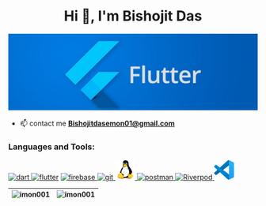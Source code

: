 <h1 align="center">Hi 👋, I'm Bishojit Das</h1>



![imon001](https://raw.githubusercontent.com/imon001/images/main/flutter2.jpeg)


- 📫 contact  me **Bishojitdasemon01@gmail.com**

<h3 align="left">Languages and Tools:</h3>
<p><a href="https://dart.dev" target="_blank" rel="noreferrer"> <img src="https://www.vectorlogo.zone/logos/dartlang/dartlang-icon.svg" alt="dart" width="40" height="40"/> </a><a href="https://flutter.dev" target="_blank" rel="noreferrer"> <img src="https://www.vectorlogo.zone/logos/flutterio/flutterio-icon.svg" alt="flutter" width="40" height="40"/></a> <a href="https://firebase.google.com/" target="_blank" rel="noreferrer"> <img src="https://www.vectorlogo.zone/logos/firebase/firebase-icon.svg" alt="firebase" width="40" height="40"/></a><a href="https://git-scm.com/" target="_blank" rel="noreferrer"> <img src="https://www.vectorlogo.zone/logos/git-scm/git-scm-icon.svg" alt="git" width="40" height="40"/> </a>
<a href="https://www.linux.org/" target="_blank" rel="noreferrer"> <img src="https://raw.githubusercontent.com/devicons/devicon/master/icons/linux/linux-original.svg" alt="linux" width="40" height="40"/> </a><a href="https://postman.com" target="_blank" rel="noreferrer"> <img src="https://www.vectorlogo.zone/logos/getpostman/getpostman-icon.svg" alt="postman" width="40" height="40"/></a><a href="https://riverpod.dev/" target="_blank" rel="noreferrer"> <img src="https://riverpod.dev/img/logo.svg" alt="Riverpod" width="40" height="40"/> </a><a href="https://code.visualstudio.com/" target="_blank" rel="noreferrer"> <img src="https://raw.githubusercontent.com/imon001/images/main/download%20(2).png" alt="VScode" width="40" height="40"/></a>
<!--<a href="https://code.visualstudio.com/" target="_blank" rel="noreferrer"> <img src="https://raw.githubusercontent.com/imon001/images/main/download%20(2).png" alt="VScode" width="40" height="40"/> </a>-->
</p>

|<img src="https://github-readme-streak-stats.herokuapp.com/?user=imon001&show_icons=true&theme=dracula" alt="imon001" />|<img src="https://github-readme-stats.vercel.app/api/top-langs/?username=imon001&layout=compact&hide_progress=false" alt="imon001"/>|
| ------------- | ------------- |
